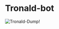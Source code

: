 # Tronald-bot

![Tronald-Dump!](https://pouringmyartout.files.wordpress.com/2017/11/imageedit_4_9296230271.jpg "Tronald")
